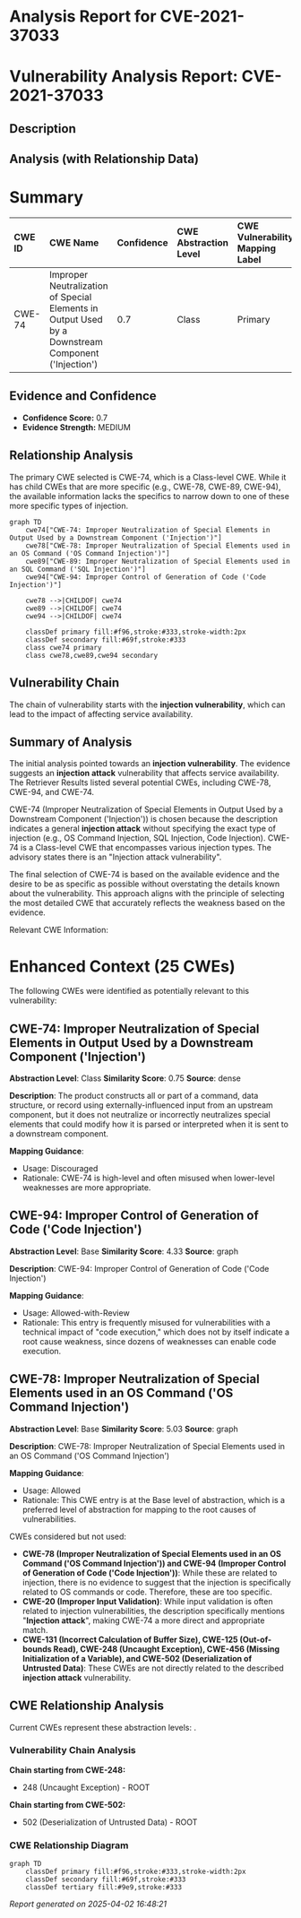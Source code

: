 # Analysis Report for CVE-2021-37033

# Vulnerability Analysis Report: CVE-2021-37033

## Description



## Analysis (with Relationship Data)

# Summary
| CWE ID  | CWE Name                                                                                                 | Confidence | CWE Abstraction Level | CWE Vulnerability Mapping Label | CWE-Vulnerability Mapping Notes |
| :-------- | :--------------------------------------------------------------------------------------------------------- | :--------- | :---------------------- | :------------------------------ | :-------------------------------- |
| CWE-74    | Improper Neutralization of Special Elements in Output Used by a Downstream Component ('Injection') | 0.7        | Class                   | Primary                         | Allowed-with-Review               |

## Evidence and Confidence

*   **Confidence Score:** 0.7
*   **Evidence Strength:** MEDIUM

## Relationship Analysis
The primary CWE selected is CWE-74, which is a Class-level CWE. While it has child CWEs that are more specific (e.g., CWE-78, CWE-89, CWE-94), the available information lacks the specifics to narrow down to one of these more specific types of injection.

```mermaid
graph TD
    cwe74["CWE-74: Improper Neutralization of Special Elements in Output Used by a Downstream Component ('Injection')"]
    cwe78["CWE-78: Improper Neutralization of Special Elements used in an OS Command ('OS Command Injection')"]
    cwe89["CWE-89: Improper Neutralization of Special Elements used in an SQL Command ('SQL Injection')"]
    cwe94["CWE-94: Improper Control of Generation of Code ('Code Injection')"]
    
    cwe78 -->|CHILDOF| cwe74
    cwe89 -->|CHILDOF| cwe74
    cwe94 -->|CHILDOF| cwe74
    
    classDef primary fill:#f96,stroke:#333,stroke-width:2px
    classDef secondary fill:#69f,stroke:#333
    class cwe74 primary
    class cwe78,cwe89,cwe94 secondary
```

## Vulnerability Chain
The chain of vulnerability starts with the **injection vulnerability**, which can lead to the impact of affecting service availability.

## Summary of Analysis
The initial analysis pointed towards an **injection vulnerability**. The evidence suggests an **injection attack** vulnerability that affects service availability. The Retriever Results listed several potential CWEs, including CWE-78, CWE-94, and CWE-74.

CWE-74 (Improper Neutralization of Special Elements in Output Used by a Downstream Component ('Injection')) is chosen because the description indicates a general **injection attack** without specifying the exact type of injection (e.g., OS Command Injection, SQL Injection, Code Injection). CWE-74 is a Class-level CWE that encompasses various injection types. The advisory states there is an "Injection attack vulnerability".

The final selection of CWE-74 is based on the available evidence and the desire to be as specific as possible without overstating the details known about the vulnerability. This approach aligns with the principle of selecting the most detailed CWE that accurately reflects the weakness based on the evidence.

Relevant CWE Information:

# Enhanced Context (25 CWEs)
The following CWEs were identified as potentially relevant to this vulnerability:

## CWE-74: Improper Neutralization of Special Elements in Output Used by a Downstream Component ('Injection')
**Abstraction Level**: Class
**Similarity Score**: 0.75
**Source**: dense

**Description**:
The product constructs all or part of a command, data structure, or record using externally-influenced input from an upstream component, but it does not neutralize or incorrectly neutralizes special elements that could modify how it is parsed or interpreted when it is sent to a downstream component.

**Mapping Guidance**:
- Usage: Discouraged
- Rationale: CWE-74 is high-level and often misused when lower-level weaknesses are more appropriate.

## CWE-94: Improper Control of Generation of Code ('Code Injection')
**Abstraction Level**: Base
**Similarity Score**: 4.33
**Source**: graph

**Description**:
CWE-94: Improper Control of Generation of Code ('Code Injection')

**Mapping Guidance**:
- Usage: Allowed-with-Review
- Rationale: This entry is frequently misused for vulnerabilities with a technical impact of "code execution," which does not by itself indicate a root cause weakness, since dozens of weaknesses can enable code execution.

## CWE-78: Improper Neutralization of Special Elements used in an OS Command ('OS Command Injection')
**Abstraction Level**: Base
**Similarity Score**: 5.03
**Source**: graph

**Description**:
CWE-78: Improper Neutralization of Special Elements used in an OS Command ('OS Command Injection')

**Mapping Guidance**:
- Usage: Allowed
- Rationale: This CWE entry is at the Base level of abstraction, which is a preferred level of abstraction for mapping to the root causes of vulnerabilities.

CWEs considered but not used:

*   **CWE-78 (Improper Neutralization of Special Elements used in an OS Command ('OS Command Injection')) and CWE-94 (Improper Control of Generation of Code ('Code Injection'))**: While these are related to injection, there is no evidence to suggest that the injection is specifically related to OS commands or code. Therefore, these are too specific.
*   **CWE-20 (Improper Input Validation)**: While input validation is often related to injection vulnerabilities, the description specifically mentions "**Injection attack**", making CWE-74 a more direct and appropriate match.
*   **CWE-131 (Incorrect Calculation of Buffer Size), CWE-125 (Out-of-bounds Read), CWE-248 (Uncaught Exception), CWE-456 (Missing Initialization of a Variable), and CWE-502 (Deserialization of Untrusted Data)**: These CWEs are not directly related to the described **injection attack** vulnerability.


## CWE Relationship Analysis

Current CWEs represent these abstraction levels: .


### Vulnerability Chain Analysis

**Chain starting from CWE-248:**
- 248 (Uncaught Exception) - ROOT


**Chain starting from CWE-502:**
- 502 (Deserialization of Untrusted Data) - ROOT



### CWE Relationship Diagram

```mermaid
graph TD
    classDef primary fill:#f96,stroke:#333,stroke-width:2px
    classDef secondary fill:#69f,stroke:#333
    classDef tertiary fill:#9e9,stroke:#333
```



*Report generated on 2025-04-02 16:48:21*
